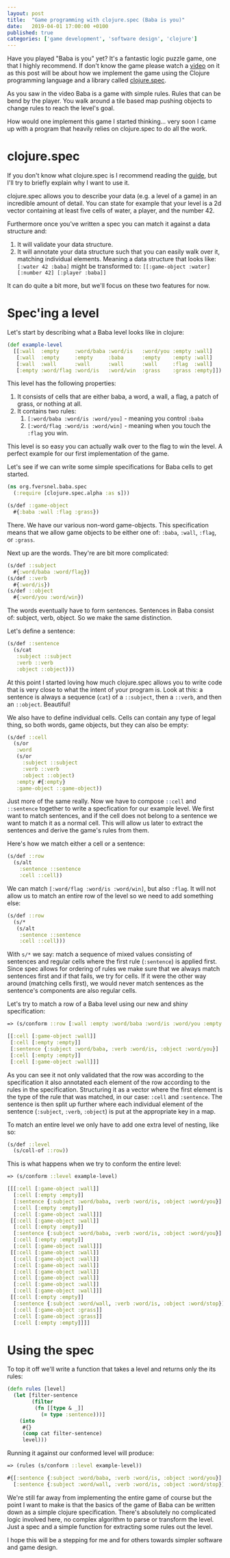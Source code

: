```yaml
---
layout: post
title:  "Game programming with clojure.spec (Baba is you)"
date:   2019-04-01 17:00:00 +0100
published: true
categories: ['game development', 'software design', 'clojure']
---
```


Have you played "Baba is you" yet? It's a fantastic logic puzzle game, one
that I highly recommend. If don't know the game please watch a 
[video](https://www.youtube.com/watch?v=z3_yA4HTJfs)
on it as this post will be about how we implement the game using the Clojure
programming language and a library called 
[clojure.spec](https://clojure.org/guides/spec).

As you saw in the video Baba is a game with simple rules. Rules that can be bend
by the player. You walk around a tile based map pushing objects to change rules to 
reach the level's goal.

How would one implement this game I started thinking... very soon I came
up with a program that heavily relies on clojure.spec to do all the work.

# clojure.spec

If you don't know what clojure.spec is I recommend reading the 
[guide](https://clojure.org/guides/spec), but I'll try to briefly explain why I want
to use it.

clojure.spec allows you to describe your data (e.g. a level of a game) in an
incredible amount of detail. You can state for example
that your level is a 2d vector containing
at least five cells of water, a player, and the number 42.

Furthermore once you've written a spec you can match it against a data structure and:

1. It will validate your data structure.
2. It will annotate your data structure such that you can easily walk over it, 
matching individual elements.
Meaning a data structure that looks like: `[:water 42 :baba]` might be transformed to:
`[[:game-object :water] [:number 42] [:player :baba]]`

It can do quite a bit more, but we'll focus on these two features for now.

# Spec'ing a level

Let's start by describing what a Baba level looks like in clojure:

```clojure
(def example-level
  [[:wall  :empty     :word/baba :word/is   :word/you :empty :wall]
   [:wall  :empty     :empty     :baba      :empty    :empty :wall]
   [:wall  :wall      :wall      :wall      :wall     :flag  :wall]
   [:empty :word/flag :word/is   :word/win  :grass    :grass :empty]])
```

This level has the following properties:

1. It consists of cells that are either baba, a word, a wall, a flag, a patch of grass, or nothing at all.
2. It contains two rules:
    1. `[:word/baba :word/is :word/you]` - meaning you control `:baba`
    2. `[:word/flag :word/is :word/win]` - meaning when you touch the `:flag` you win.

This level is so easy you can actually walk over to the flag to win the level. 
A perfect example for our first implementation of the game.

Let's see if we can write some simple specifications for Baba cells to get started.

```clojure
(ns org.fversnel.baba.spec
  (:require [clojure.spec.alpha :as s]))

(s/def ::game-object
  #{:baba :wall :flag :grass})
```

There. We have our various non-word game-objects. 
This specification means that we allow game objects to be either one of: 
`:baba`, `:wall`, `:flag`, or `:grass`.

Next up are the words. 
They're are bit more complicated:

```clojure
(s/def ::subject
  #{:word/baba :word/flag})
(s/def ::verb
  #{:word/is})
(s/def ::object
  #{:word/you :word/win})
```

The words eventually have to form sentences. 
Sentences in Baba consist of: subject, verb, object.
So we make the same distinction.

Let's define a sentence:

```clojure
(s/def ::sentence
  (s/cat
   :subject ::subject
   :verb ::verb
   :object ::object)))
```

At this point I started loving how much clojure.spec 
allows you to write code that is very close to what the intent of your program is.
Look at this: a sentence is always a sequence (`cat`) of a `::subject`, then a `::verb`, 
and then an `::object`. Beautiful!

We also have to define individual cells. Cells can contain any type of legal thing,
so both words, game objects, but they can also be empty:

```clojure
(s/def ::cell
  (s/or
   :word 
   (s/or 
     :subject ::subject
     :verb ::verb
     :object ::object)
   :empty #{:empty}
   :game-object ::game-object))
```

Just more of the same really. Now we have to compose `::cell` and `::sentence` together
to write a specfication for our example level.
We first want to match sentences, and if the cell
does not belong to a sentence we want to match it as a normal cell. 
This will allow us later to extract the sentences and derive the game's rules from them.

Here's how we match either a cell or a sentence:

```clojure
(s/def ::row
  (s/alt
    :sentence ::sentence
    :cell ::cell))
```

We can match `[:word/flag :word/is :word/win]`, but also `:flag`. 
It will not allow us to match an entire row of the level so we need to add something else:

```clojure
(s/def ::row
  (s/*
   (s/alt
    :sentence ::sentence
    :cell ::cell)))
```

With `s/*` we say: match a sequence of mixed values consisting of sentences and 
regular cells where the first rule (`:sentence`) is applied first. 
Since spec allows for ordering of rules we make sure that we always match sentences first
and if that fails, we try for cells. If it were the other way around (matching cells first),
we would never match sentences as the sentence's components are also regular cells.

Let's try to match a row of a Baba level using our new and shiny specification:

```clojure
=> (s/conform ::row [:wall :empty :word/baba :word/is :word/you :empty :wall])

[[:cell [:game-object :wall]]
 [:cell [:empty :empty]]
 [:sentence {:subject :word/baba, :verb :word/is, :object :word/you}]
 [:cell [:empty :empty]]
 [:cell [:game-object :wall]]]
```

As you can see it not only validated that the row was according to the specification
it also annotated each element of the row according to the rules in the specification.
Structuring it as a vector where the first element is the type of the rule that was matched,
in our case: `:cell` and `:sentence`. The sentence is then split up further where each
individual element of the sentence (`:subject`, `:verb`, `:object`) is put at the appropriate key in a map.

To match an entire level we only have to add one extra level of nesting, like so:

```clojure
(s/def ::level
  (s/coll-of ::row))
```

This is what happens when we try to conform the entire level:

```clojure
=> (s/conform ::level example-level)

[[[:cell [:game-object :wall]]
  [:cell [:empty :empty]]
  [:sentence {:subject :word/baba, :verb :word/is, :object :word/you}]
  [:cell [:empty :empty]]
  [:cell [:game-object :wall]]]
 [[:cell [:game-object :wall]]
  [:cell [:empty :empty]]
  [:sentence {:subject :word/baba, :verb :word/is, :object :word/you}]
  [:cell [:empty :empty]]
  [:cell [:game-object :wall]]]
 [[:cell [:game-object :wall]]
  [:cell [:game-object :wall]]
  [:cell [:game-object :wall]]
  [:cell [:game-object :wall]]
  [:cell [:game-object :wall]]
  [:cell [:game-object :wall]]
  [:cell [:game-object :wall]]]
 [[:cell [:empty :empty]]
  [:sentence {:subject :word/wall, :verb :word/is, :object :word/stop}]
  [:cell [:game-object :grass]]
  [:cell [:game-object :grass]]
  [:cell [:empty :empty]]]]
```

# Using the spec


To top it off we'll write a function that takes a level and returns only the its
rules:

```clojure
(defn rules [level]
  (let [filter-sentence
        (filter
         (fn [[type & _]]
           (= type :sentence)))]
    (into
     #{}
     (comp cat filter-sentence)
     level)))
```

Running it against our conformed level will produce:

```clojure
=> (rules (s/conform ::level example-level))

#{[:sentence {:subject :word/baba, :verb :word/is, :object :word/you}]
  [:sentence {:subject :word/wall, :verb :word/is, :object :word/stop}]}
```

We're still far away from implementing the entire game of course but the point
I want to make is that the basics of the game of Baba can be written down
as a simple clojure specification. 
There's absolutely no complicated logic involved here, 
no complex algorithm to parse or transform the level. 
Just a spec and a simple function for extracting some rules out the level.

I hope this will be a stepping for me and for others towards simpler software
and game design.

